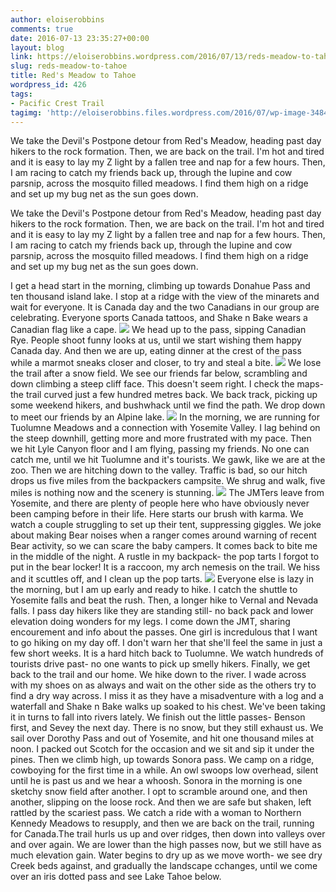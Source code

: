 ```yaml
---
author: eloiserobbins
comments: true
date: 2016-07-13 23:35:27+00:00
layout: blog
link: https://eloiserobbins.wordpress.com/2016/07/13/reds-meadow-to-tahoe/
slug: reds-meadow-to-tahoe
title: Red's Meadow to Tahoe
wordpress_id: 426
tags:
- Pacific Crest Trail
tagimg: 'http://eloiserobbins.files.wordpress.com/2016/07/wp-image-348453703jpg.jpg'
---
```


We take the Devil's Postpone detour from Red's Meadow, heading past day hikers to the rock formation. Then, we are back on the trail. I'm hot and tired and it is easy to lay my Z light by a fallen tree and nap for a few hours. Then, I am racing to catch my friends back up, through the lupine and cow parsnip, across the mosquito filled meadows. I find them high on a ridge and set up my bug net as the sun goes down.


We take the Devil's Postpone detour from Red's Meadow, heading past day hikers to the rock formation. Then, we are back on the trail. I'm hot and tired and it is easy to lay my Z light by a fallen tree and nap for a few hours. Then, I am racing to catch my friends back up, through the lupine and cow parsnip, across the mosquito filled meadows. I find them high on a ridge and set up my bug net as the sun goes down.

I get a head start in the morning, climbing up towards Donahue Pass and ten thousand island lake. I stop at a ridge with the view of the minarets and wait for everyone. It is Canada day and the two Canadians in our group are celebrating. Everyone sports Canada tattoos, and Shake n Bake wears a Canadian flag like a cape.
[![](http://eloiserobbins.files.wordpress.com/2016/07/wp-image-348453703jpg.jpg)](http://eloiserobbins.files.wordpress.com/2016/07/wp-image-348453703jpg.jpg)
We head up to the pass, sipping Canadian Rye. People shoot funny looks at us, until we start wishing them happy Canada day. And then we are up, eating dinner at the crest of the pass while a marmot sneaks closer and closer, to try and steal a bite. 
[![](http://eloiserobbins.files.wordpress.com/2016/07/wp-image-890282203jpg.jpg)](http://eloiserobbins.files.wordpress.com/2016/07/wp-image-890282203jpg.jpg)
We lose the trail after a snow field. We see our friends far below, scrambling and down climbing a steep cliff face. This doesn't seem right. I check the maps- the trail curved just a few hundred metres back. We back track, picking up some weekend hikers, and bushwhack until we find the path. We drop down to meet our friends by an Alpine lake.
[![](http://eloiserobbins.files.wordpress.com/2016/07/wp-image-627891848jpg.jpg)](http://eloiserobbins.files.wordpress.com/2016/07/wp-image-627891848jpg.jpg)
In the morning, we are running for Tuolumne Meadows and a connection with Yosemite Valley. I lag behind on the steep downhill, getting more and more frustrated with my pace. Then we hit Lyle Canyon floor and I am flying, passing my friends. No one can catch me, until we hit Tuolumne and it's tourists. We gawk, like we are at the zoo. Then we are hitching down to the valley. Traffic is bad, so our hitch drops us five miles from the backpackers campsite. We shrug and walk, five miles is nothing now and the scenery is stunning.
[![](http://eloiserobbins.files.wordpress.com/2016/07/wp-image-1735260104jpg.jpg)](http://eloiserobbins.files.wordpress.com/2016/07/wp-image-1735260104jpg.jpg)
The JMTers leave from Yosemite, and there are plenty of people here who have obviously never been camping before in their life. Here starts our brush with karma. We watch a couple struggling to set up their tent, suppressing giggles. We joke about making Bear noises when a ranger comes around warning of recent Bear activity, so we can scare the baby campers. It comes back to bite me in the middle of the night. A rustle in my backpack- the pop tarts I forgot to put in the bear locker! It is a raccoon, my arch nemesis on the trail. We hiss and it scuttles off, and I clean up the pop tarts.
[![](http://eloiserobbins.files.wordpress.com/2016/07/wp-image-1299919470jpg.jpg)](http://eloiserobbins.files.wordpress.com/2016/07/wp-image-1299919470jpg.jpg)
Everyone else is lazy in the morning, but I am up early and ready to hike. I catch the shuttle to Yosemite falls and beat the rush. Then, a longer hike to Vernal and Nevada falls. I pass day hikers like they are standing still- no back pack and lower elevation doing wonders for my legs. I come down the JMT, sharing encourement and info about the passes. One girl is incredulous that I want to go hiking on my day off. I don't warn her that she'll feel the same in just a few short weeks.
It is a hard hitch back to Tuolumne. We watch hundreds of tourists drive past- no one wants to pick up smelly hikers. Finally, we get back to the trail and our home.
We hike down to the river. I wade across with my shoes on as always and wait on the other side as the others try to find a dry way across. I miss it as they have a misadventure with a log and a waterfall and Shake n Bake walks up soaked to his chest. We've been taking it in turns to fall into rivers lately.
We finish out the little passes- Benson first, and Sevey the next day. There is no snow, but they still exhaust us. We sail over Dorothy Pass and out of Yosemite, and hit one thousand miles at noon. I packed out Scotch for the occasion and we sit and sip it under the pines. Then we climb high, up towards Sonora pass. We camp on a ridge, cowboying for the first time in a while. An owl swoops low overhead, silent until he is past us and we hear a whoosh.
Sonora in the morning is one sketchy snow field after another. I opt to scramble around one, and then another, slipping on the loose rock. And then we are safe but shaken, left rattled by the scariest pass. We catch a ride with a woman to Northern Kennedy Meadows to resupply, and then we are back on the trail, running for Canada.The trail hurls us up and over ridges, then down into valleys over and over again. We are lower than the high passes now, but we still have as much elevation gain. Water begins to dry up as we move worth- we see dry Creek beds against, and gradually the landscape cchanges, until we come over an iris dotted pass and see Lake Tahoe below.

